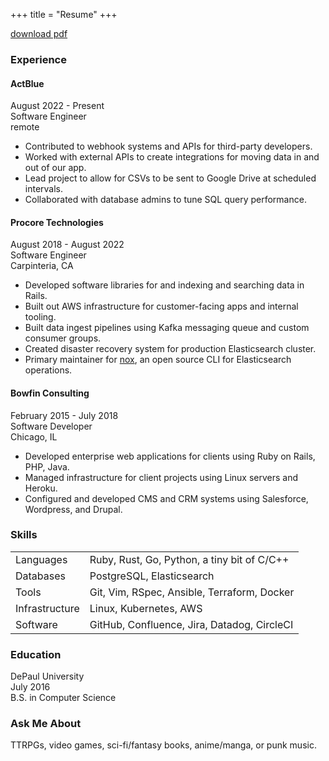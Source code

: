 +++
title = "Resume"
+++

[download pdf](/resume.pdf)

### Experience

#### ActBlue
August 2022 - Present  
Software Engineer  
remote

- Contributed to webhook systems and APIs for third-party developers.
- Worked with external APIs to create integrations for moving data in and out of our app.
- Lead project to allow for CSVs to be sent to Google Drive at scheduled intervals.
- Collaborated with database admins to tune SQL query performance.

#### Procore Technologies
August 2018 - August 2022  
Software Engineer  
Carpinteria, CA  

- Developed software libraries for and indexing and searching data in Rails.
- Built out AWS infrastructure for customer-facing apps and internal tooling.
- Built data ingest pipelines using Kafka messaging queue and custom consumer groups.
- Created disaster recovery system for production Elasticsearch cluster.
- Primary maintainer for [nox](https://www.github.com/procore/nox), an open source CLI for Elasticsearch operations.

#### Bowfin Consulting
February 2015 - July 2018  
Software Developer  
Chicago, IL  

- Developed enterprise web applications for clients using Ruby on Rails, PHP, Java.
- Managed infrastructure for client projects using Linux servers and Heroku.
- Configured and developed CMS and CRM systems using Salesforce, Wordpress, and Drupal.

### Skills

|                |                                             |
| ---------------| ------------------------------------------- |
| Languages      | Ruby, Rust, Go, Python, a tiny bit of C/C++ |
| Databases      | PostgreSQL, Elasticsearch                   |
| Tools          | Git, Vim, RSpec, Ansible, Terraform, Docker |
| Infrastructure | Linux, Kubernetes, AWS                      |
| Software       | GitHub, Confluence, Jira, Datadog, CircleCI |

### Education
	
DePaul University  
July 2016   
B.S. in Computer Science  

### Ask Me About

TTRPGs, video games, sci-fi/fantasy books, anime/manga, or punk music.

